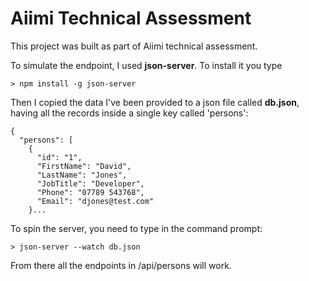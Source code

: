 # Aiimi Technical Assessment

This project was built as part of Aiimi technical assessment.

To simulate the endpoint, I used **json-server**. To install it you type

```
> npm install -g json-server
```

Then I copied the data I've been provided to a json file called **db.json**, having all the records inside a single key called 'persons':

```
{
  "persons": [
    {
      "id": "1",
      "FirstName": "David",
      "LastName": "Jones",
      "JobTitle": "Developer",
      "Phone": "07789 543768",
      "Email": "djones@test.com"
    }...
```

To spin the server, you need to type in the command prompt:

```
> json-server --watch db.json
```

From there all the endpoints in /api/persons will work.
